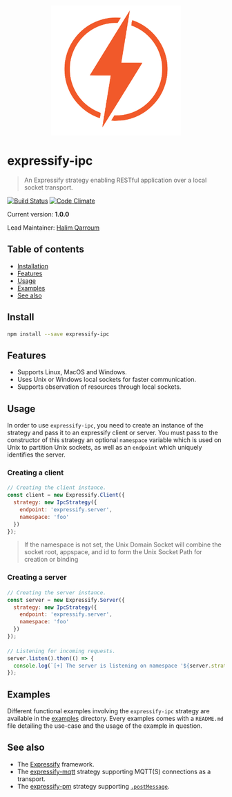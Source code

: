 <p align="center">
  <img width="300" src="assets/logo.png" />
</p>

# expressify-ipc
> An Expressify strategy enabling RESTful application over a local socket transport.

[![Build Status](https://travis-ci.org/HQarroum/expressify-ipc.svg?branch=master)](https://travis-ci.org/HQarroum/expressify-ipc)
[![Code Climate](https://codeclimate.com/github/HQarroum/expressify-ipc/badges/gpa.svg)](https://codeclimate.com/github/HQarroum/expressify-ipc)

Current version: **1.0.0**

Lead Maintainer: [Halim Qarroum](mailto:hqm.post@gmail.com)

## Table of contents

- [Installation](#install)
- [Features](#features)
- [Usage](#usage)
- [Examples](#examples)
- [See also](#see-also)

## Install

```bash
npm install --save expressify-ipc
```

## Features

 - Supports Linux, MacOS and Windows.
 - Uses Unix or Windows local sockets for faster communication.
 - Supports observation of resources through local sockets.

## Usage

In order to use `expressify-ipc`, you need to create an instance of the strategy and pass it to an expressify client or server. You must pass to the constructor of this strategy an optional `namespace` variable which is used on Unix to partition Unix sockets, as well as an `endpoint` which uniquely identifies the server.

### Creating a client

```js
// Creating the client instance.
const client = new Expressify.Client({
  strategy: new IpcStrategy({
    endpoint: 'expressify.server',
    namespace: 'foo'
  })
});
```

> If the namespace is not set, the Unix Domain Socket will combine the socket root, appspace, and id to form the Unix Socket Path for creation or binding

### Creating a server

```js
// Creating the server instance.
const server = new Expressify.Server({
  strategy: new IpcStrategy({
    endpoint: 'expressify.server',
    namespace: 'foo'
  })
});

// Listening for incoming requests.
server.listen().then(() => {
  console.log(`[+] The server is listening on namespace '${server.strategy.opts.topic}' !`);
});
```

## Examples

Different functional examples involving the `expressify-ipc` strategy are available in the [examples](./examples) directory. Every examples comes with a `README.md` file detailing the use-case and the usage of the example in question.

## See also

 - The [Expressify](https://github.com/HQarroum/expressify) framework.
 - The [expressify-mqtt](https://github.com/HQarroum/expressify-mqtt) strategy supporting MQTT(S) connections as a transport.
 - The [expressify-pm](https://github.com/HQarroum/expressify-pm) strategy supporting [`.postMessage`](https://developer.mozilla.org/fr/docs/Web/API/Window/postMessage).
